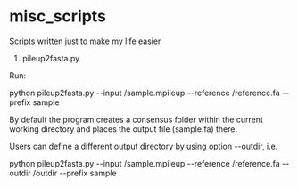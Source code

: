misc_scripts
============

Scripts written just to make my life easier

1. pileup2fasta.py

Run:

python pileup2fasta.py --input <path-to-file>/sample.mpileup --reference <path-to-ref-file>/reference.fa --prefix sample

By default the program creates a consensus folder within the current working directory and places the output file (sample.fa) there. 

Users can define a different output directory by using option --outdir, i.e.

python pileup2fasta.py --input <path-to-file>/sample.mpileup --reference <path-to-ref-file>/reference.fa --outdir <path-to-outdir>/outdir --prefix sample
